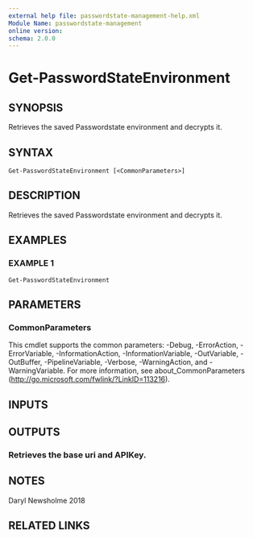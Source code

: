 ```yaml
---
external help file: passwordstate-management-help.xml
Module Name: passwordstate-management
online version:
schema: 2.0.0
---
```


# Get-PasswordStateEnvironment

## SYNOPSIS
Retrieves the saved Passwordstate environment and decrypts it.

## SYNTAX

```
Get-PasswordStateEnvironment [<CommonParameters>]
```

## DESCRIPTION
Retrieves the saved Passwordstate environment and decrypts it.

## EXAMPLES

### EXAMPLE 1
```
Get-PasswordStateEnvironment
```

## PARAMETERS

### CommonParameters
This cmdlet supports the common parameters: -Debug, -ErrorAction, -ErrorVariable, -InformationAction, -InformationVariable, -OutVariable, -OutBuffer, -PipelineVariable, -Verbose, -WarningAction, and -WarningVariable. For more information, see about_CommonParameters (http://go.microsoft.com/fwlink/?LinkID=113216).

## INPUTS

## OUTPUTS

### Retrieves the base uri and APIKey.
## NOTES
Daryl Newsholme 2018

## RELATED LINKS
